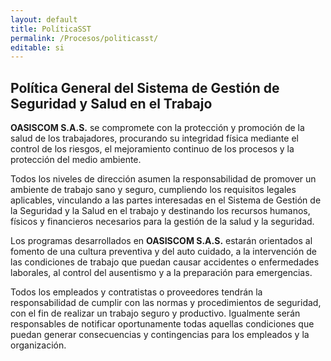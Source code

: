 ```yaml
---
layout: default
title: PolíticaSST
permalink: /Procesos/politicasst/
editable: si
---
```


## Política General del Sistema de Gestión de Seguridad y Salud en el Trabajo


**OASISCOM S.A.S.** se compromete con la protección y promoción de la salud de los trabajadores, procurando su integridad física mediante el control de los riesgos, el mejoramiento continuo de los procesos y la protección del medio ambiente.  

Todos los niveles de dirección asumen la responsabilidad de promover un ambiente de trabajo sano y seguro, cumpliendo los requisitos legales aplicables, vinculando a las partes interesadas en el Sistema de Gestión de la Seguridad y la Salud en el trabajo y destinando los recursos humanos, físicos y financieros necesarios para la gestión de la salud y la seguridad.  

Los programas desarrollados en **OASISCOM S.A.S.** estarán orientados al fomento de una cultura preventiva y del auto cuidado, a la intervención de las condiciones de trabajo que puedan causar accidentes o enfermedades laborales, al control del ausentismo y a la preparación para emergencias.  

Todos los empleados y contratistas o proveedores tendrán la responsabilidad de cumplir con las normas y procedimientos de seguridad, con el fin de realizar un trabajo seguro y productivo. Igualmente serán responsables de notificar oportunamente todas aquellas condiciones que puedan generar consecuencias y contingencias para los empleados y la organización.  



